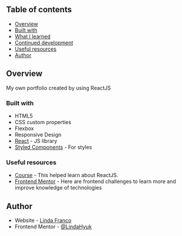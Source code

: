 ## Table of contents

- [Overview](#overview)
- [Built with](#built-with)
- [What I learned](#what-i-learned)
- [Continued development](#continued-development)
- [Useful resources](#useful-resources)
- [Author](#author)

## Overview

My own portfolio created by using ReactJS 

### Built with

- HTML5
- CSS custom properties
- Flexbox
- Responsive Design
- [React](https://reactjs.org/) - JS library
- [Styled Components](https://styled-components.com/) - For styles

### Useful resources

- [Course](https://www.udemy.com/course/react-desde-cero/) - This helped learn about ReactJS.
- [Frontend Mentor](https://www.frontendmentor.io/challenges) - 
Here are frontend challenges to learn more and improve knowledge of technologies

## Author

- Website - [Linda Franco](https://lindafranco.netlify.app/)
- Frontend Mentor - [@LindaHyuk](https://www.frontendmentor.io/profile/LindaHyuk)
